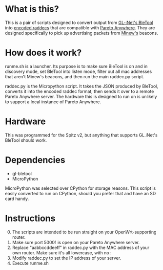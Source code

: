 # What is this?
This is a pair of scripts designed to convert output from [GL-iNet's BleTool](https://github.com/gl-inet/bletool) into [encoded raddecs](https://github.com/reelyactive/raddec) that are compatible with [Pareto Anywhere](https://github.com/reelyactive/pareto-anywhere). They are designed specifically to pick up advertising packets from [Minew's](https://www.minew.com/) beacons.

# How does it work?
runme.sh is a launcher. Its purpose is to make sure BleTool is on and in discovery mode, set BleTool into listen mode, filter out all mac addresses that aren't Minew's beacons, and then run the main raddec.py script.

raddec.py is the Micropython script. It takes the JSON produced by BleTool, converts it into the encoded raddec format, then sends it over to a remote Pareto Anywhere server. The hardware this is designed to run on is unlikely to support a local instance of Pareto Anywhere.

# Hardware
This was programmed for the Spitz v2, but anything that supports GL.iNet's BleTool should work. 

# Dependencies
* gl-bletool
* MicroPython

MicroPython was selected over CPython for storage reasons. This script is easily converted to run on CPython, should you prefer that and have an SD card handy.

# Instructions
0. The scripts are intended to be run straight on your OpenWrt-supporting router.
1. Make sure port 50001 is open on your Pareto Anywhere server.
2. Replace "aabbccddeeff" in raddec.py with the MAC address of your own router. Make sure it's all lowercase, with no :
3. Modify raddec.py to set the IP address of your server.
4. Execute runme.sh
